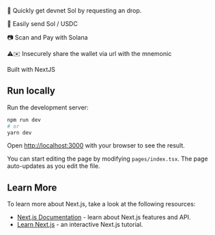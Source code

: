 🧪 Quickly get devnet Sol by requesting an drop.

💸 Easily send Sol / USDC

📷 Scan and Pay with Solana

⚠️✉️ Insecurely share the wallet via url with the mnemonic

Built with NextJS

## Run locally

Run the development server:

```bash
npm run dev
# or
yarn dev
```

Open [http://localhost:3000](http://localhost:3000) with your browser to see the result.

You can start editing the page by modifying `pages/index.tsx`. The page auto-updates as you edit the file.

## Learn More

To learn more about Next.js, take a look at the following resources:

- [Next.js Documentation](https://nextjs.org/docs) - learn about Next.js features and API.
- [Learn Next.js](https://nextjs.org/learn) - an interactive Next.js tutorial.
